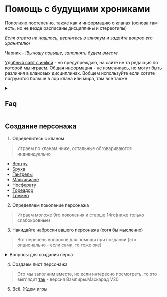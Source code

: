 # Помощь с будущими хрониками
Пополняю постепенно, также как и информацию о кланах (основа там есть, но не везде расписаны дисциплины и стереотипы)

*Если ответа не нашлось, вернитесь в элизиум и задайте вопрос его хранителю*\

[Чарник](https://trechkalov.com/vtm/current/index.html) - _!Выношу повыше, заполнять будем вместе_

[Удобный сайт с инфой](https://wod.su/wod) - но предупреждаю, на сайте не та редакция по которой мы играем. Общая информация - не изменилась, но могут быть различия в клановых дисциплинах. Вобщем используйте если хотите погрузится больше в лор клана или мира, там все также


<details>
  <summary> <h2> Faq </h2> </summary>


<details>
  <summary> <h2> Как устроены вампирские сообщества в мире тьмы </h2> </summary>

  >   !Помните, что текст ниже это экспозиция мира, если вдруг у вас зарадилась идея сделать Вентру - анарха, я не буду вас останавливать, но вам придется придумать оооочень холрошую причину почему ваш персонаж стал таким необычным искллючением.

  Вампиры делятся на касты...ой это не отсюда. Итак в мире вас ждет:\

  <details>
  <summary>  Камарилья </summary>
  
  **Камарилья** - это некое официальная государственность основанная древними вампирами, потому что для всего должны быть правила, не так ли?
  В общем, представьте себе жёстко структурированное тайное общество, которое управляет вампирским миром из тени. Его главная цель — выживание, но не любыми средствами,а через порядок, традиции и скрытность.

#### 🛡️ Ключевые принципы (Три столпа Камарильи):

1.  **Маскарад (Самый главный закон!)**
    *   **Суть:** «Люди не должны знать, что мы существуем».
    *   **Что это значит:** Никаких публичных использований Дисциплин. Никаких следов клыков и когтей на жертвах. Никаких упоминаний о вампирах в соцсетях. Если ты нарушил Маскарад, тебя накажут. Если нарушил грубо — тебя «призовут к упокоению» (проще говоря, убьют). Твоя смертная жизнь окончена, теперь ты — часть декораций, призрак в толпе людей.

2.  **Шесть Традиций (Незыблемые правила)**
    Их написала отдельно

3.  **Структура и Иерархия**
    В Камарилье нет демократии. Здесь есть **Принц** (верховный правитель города), **Шериф** (его силовая рука) и **Смотрители** (его глаза и уши). Ты должен знать, кто они в твоём городе, и проявлять к ним уважение. Новоприбывших вампиров называют **Новобращцами**, и их слово весит меньше всего.

#### 🧊 Что нужно знать игроку, играя за члена Камарильи:

*   **Ты — часть системы.** Ты не одиночка. Твои действия отражаются на твоём Сенешале (покровителе) и твоём клане. Личные амбиции — хорошо, но только если они не угрожают системе.
*   **Уважай иерархию.** Не спорь с Старейшинами публично. Не проявляй неуважение к Принцу. Даже если они не правы, есть ночные способы решить это — интриги, намёки, сделки. Открытый бунт — быстрый путь к финальной смерти.
*   **Слово — закон.** Данное слово, клятвы и договорённости (особенно скреплённые Кровным Клятвом) — это всё, что у тебя есть. Нарушишь слово — тебе больше никто не будет доверять.
*   **Враг номер один — Анархи.** Это вампиры-бунтари, которые отвергают власть Принцев и Камарильи. Они считают нас тиранами. Мы считаем их неблагодарными детьми, которые своим хаосом разрушают Маскарад и ставят под угрозу всех нас.
*   **Враг номер два — Шабаш.** Это абсолютное зло. Орда фанатиков-садистов, которые отвергают не только Маскарад, но и свою человечность. Они хотят войны и апокалипсиса. Против них Камарилья — единственный оплот цивилизации.

**Итог:** Камарилья предлагает безопасность, структуру и относительный порядок в обмен на твою свободу и безусловное подчинение правилам. Это клуб со строгим дресс-кодом, где за опоздание могут не просто выгнать, а сжечь на костре. 

**Классические представители:**: Вентру, Тореадор, Тремер, Носферату, Малки, остальные точечно
**Возможные ассоциации из других вселенных** Арасака (Киберпанк), Мафия: Коза Ностра (Крестный отец), Классика: Римская Империя / Феодализм


</details>

  <details>
  <summary>  Анархи </summary>

Формально **Анархи** являются частью Камарильи, они также чтят маскарад и шесть традиций, но это группа Сородичей, которые сыты по горло диспатичностью Камарильи. Они пытаются привнести свои идеи в эту замшелую систему, кто то более радикально, кто то менее


#### 💥 Ключевые принципы Анархов:

1.  **Свобода превыше порядка**
    *   **Суть:** «Никто не имеет права указывать мне, как жить вечно».
    *   **Что это значит:** Мы соблюдаем Маскарад не потому, что так велят Традиции, а потому, что это **здравый смысл**. Это наш выбор, а не их закон. Мы не признаём "права" Принца решать, кому можно обращать, а кому — нет.

2.  **Власть сильного (Но с оговорками)**
    *   **Суть:** Сила даёт тебе право голоса, но не право на тиранию.
    *   **Что это значит:** У нас нет Принцев, но есть **Бароны**. Чем ты сильнее и полезнее, тем больше тебя уважают. Но любой Барон, который начинает вести себя как Принц Камарильи, быстро теряет свою власть. Сила здесь — для защиты свободы, а не для её подавления.

3.  **Прагматизм и взаимовыручка**
    *   **Суть:** "Мы выживаем вместе".
    *   **Что это значит:** Мы можем быть не организованы, как Камарилья, но мы держимся друг за друга. Общий враг (Камарилья и Шабаш) заставляет нас объединяться. Договорённость и дань уважения здесь значат куда больше, чем клятвы на крови.

#### 🛠️ Что нужно знать игроку, играя за Анарха:

*   **Ты — сам за себя.** Ты не часть системы, ты — вольный агент. Твоя сила, твой ум и твои связи — твои главные козыри. Никто не придёт тебя спасать, если ты вляпаешься.
*   **Уважай силу, но не иерархию.** Ты можешь уважать местного лидера Анархов за его мощь или влияние, но это уважение — заслуженное, а не данное по праву рождения. Ты можешь с ним спорить. Ты можешь бросить ему вызов.
*   **Твоя свобода заканчивается там, где начинается свобода другого.** Беспредел и хаос вредят всем. Если ты начнёшь беситься и привлекать внимание смертных или Шабаша, тебя "успокоят" свои же.
*   **Враг номер один — Камарилья.** Они называют нас неблагодарными детьми. Мы называем их тиранами-динозаврами. Они — тюремщики, а мы хотим быть свободными.
*   **Враг номер два — Шабаш.** Абсолютное зло. Для них мы — первая цель. Против них мы иногда даже вынуждены заключать временные союзы с Камарильей. Война с Шабашем — это война на выживание.

**Классические представители:** Бруха, Гангрелы, остальные точечно
**Возможные ассоциации из других вселенных**: Я уже где то писала про Сильверхенда(Киберпанк), Повстанческий Альянс (Звёздные Войны), 


</details>

  <details>
  <summary>  Шабаш </summary>

  Если кратко, то Шабаш вертел весь этот Маскарад на своем вампирском...эм...неважно. Вот что действительно важно, цель Шабаша — не выживание, а господство, люди для них просто еда. Представители этой организации искренне не понимают, почему они должны прятаться по темным углам, если являются следующей эволюционной ступенью, это люди должны пряаться от них. Они верят, что этими принципами руководствовался и сам Каин, и что они следуют его пути.
   Шабаш предлагает не свободу, а цель. Не безопасность, а мощь. Ты отказываешься от своей души, чтобы стать чистым орудием войны. Здесь нет места сомнениям, дружбе или любви. Есть только Вера, Война и Сила.

  Конечно! Вот памятка для игрока, которого манит тёмная сторона Шабаша.

#### 💀 Ключевые принципы Шабаша (Путь Каина):

1.  **Охота — наше право**
    *   **Суть:** «Человеческий скот существует для нашего пропитания и удовольствия. Маскарад — это ложь трусов».
    *   **Что это значит:** Мы не прячемся. Мы правим через страх. Мы — кошмар, который живёт под кроватью у всего человечества. Наша сила — в открытой демонстрации силы. Пусть знают, кому они принадлежат.

2.  **Война — наше призвание**
    *   **Суть:** «Вечный Джихад против Камара́льи и самих Антедилувианов (основатели кланов, по их именам и названы кланы) — наш священный долг».
    *   **Что это значит:** Мы не ведём политические игры. Мы ведём войну. Все наши ресурсы, вся наша жестокость направлены на одну цель: уничтожить врагов Истинных Детей Каина. Ты — солдат в этой войне. Сомнение — слабость. Жестокость — эффективность.

3.  **Сила — наша добродетель**
    *   **Суть:** «Выживает сильнейший. Милосердие — это болезнь, которая ведёт к вырождению».
    *   **Что это значит:** У нас нет "правил". Есть **Пути Просвещения** — философские учения, которые заменяют нам утраченную человеческую мораль. Они учат нас быть сильными, безжалостными и эффективными. Слабость карается мгновенно и смертельно.

#### Что думает шабаш о мире? 

*   **Ты — оружие.** Твоя цель — служить Шабашу. Твои личные желания ничего не значат. Ты — винтик в военной машине, но винтик острый и смертоносный. Прояви слабость — тебя сломают и выбросят.
*   **Иерархия основана на силе и фанатизме.** Во главе стоят **Кардиналы** и **Архиепископы** — самые могущественные и безупречные в своей вере. **Темные Настоятели** — полевые командиры. Ты будешь подчиняться им беспрекословно. Вопросы задаются только перед выполнением приказа.
*   **Враг номер один — Камарилья.** Они — еретики, предатели нашей истинной природы. Их нужно уничтожить.
*   **Враг номер два — Анархи.** Они — глупые щенки, которые лают, но не кусаются. Разменная монета в нашей войне.
*   **Главный враг — Антедилувианцы.** Древние прародители, которые, по нашему убеждению, готовятся проснуться и сожрать всех своих потомков. Мы уничтожим их прежде, чем они уничтожат нас.

**Классические представители:** Лассомбра, Цимисхи и отступники издругих кланов
**Возможные ассоциации из других вселенных**: Ближе всего наверное Мальстрём, хотя как бужто не совсем; Инквизитор из Warhammer 40k ( Ваша цель — очистить галактику от ереси огнём и мечом. Любая жестокость оправдана высшей целью.), Орки Саурона (Властелин Колец),  Культисты из "Безумного Макса"


</details>

  <details>
  <summary>  Независиммые </summary>

  Независимые делятся обычно на два тип:\
  Те которые по каким то причинам не вступают ни в один из вышеперчисленных сообществ (например клан Джованни - они живут в Италии одной большой семьей сами по себе и им нет дела до других сородичей, или Ассамиты - просто наемники-одиночки, которым нет дела до понятий клана как такового), и тех кого не принимают нигде (Каитифы - вампиры без клана и сира или Слабокровные - слишком слабы для вампиров, что бы те принимали их как равных себе)

  **Классические представители тех что сами по себе:** Джованни, Ассамиты (Бану Хаким),  Последователи Сета, Равнос
   **Классические представители тех кого не воспринимают всерьез** Каитифы и Слабокровные

</details>
  


</details>


<details>
  <summary> <h2> Что такое Дисциплины </h2> </summary>

**Что это?** Это ваша сверхъестественная сила. Набор дисциплин (как правило три разновидности) определяется кланом вашего персонажа

**Развитие**  Дисциплины измеряются в пунктах (точках - • ), где один пункт означает, что вампир делает лишь первые шаги в освоении этой Дисциплины, и далее по возврастанию.
Каждый раз, получая новый пункт Дисциплины, персонаж получает доступ к силе соответствующего уровня, сохраняя при этом доступ к силам всех предыдущих уровней.

**Сколько дается _точек_ в начале?** На этапе создания персонажа игроки получают по три пункта, которые они могут распределить между клановыми Дисциплинами персонажей по своему усмотрению

**Примечание**: Если в описании дисциплины не сказано обратное, активация Дисциплины не требует траты пунктов крови или воли. 
Дисциплины для наглядности описаны для каждого клана в клановом листе до уровня три (выше пока не вижу смысла), но если интересно, что может 
персонаж на максимуме - можно почитать в книге правил, глава дисциплины [тут](https://drive.google.com/file/d/1DgBc0yy4v-HnSUnz-oDvA476uRxfplmD/view?usp=sharing) 

**Могу ли я изучать внекланновые дисциплины?** Кратко да - по рп, Для того чтобы изучить неклановую Дисциплину, ученик должен выпить крови учителя, получив таким образом мистическое сродство с силами, искусство управления которыми он желает изучить. Получив первый пункт новой Дисциплины, персонажполучает и возможность развивать её самостоятельно. 

**Я хочу собрать свои начальные дисциплины. Это возможно** Да, ваш выбор Каитифы - безсклановые вампиры. Но учтите, игра за такого персонажа накладывает свои ограничения (играть на Каитифах - как играть на индейцах на флетке, их никто не любит)

**

 </details>

 
<details>
  <summary> <h2> Как работает урон и прочность </h2> </summary>

<details>
  <summary> Проверка урона </summary>

  Каждая успешная атака в сражении имеет параметр, который называется **уроном**. Этот параметр определяет размер пула проверки урона этой атаки. 

- У некоторых видов оружия урон зависит от силы атакующего персонажа
- У некоторых равен заранее определённому числу
- **Сложность** проверки урона всегда равна **6**
- Каждый успех означает, что жертва получает **одно повреждение**

  </details>

  <details>
  <summary> Типы повреждений </summary>

**Лёгкие повреждения:**
- Поверхностные и не слишком опасные раны
- Все персонажи могут использовать выносливость при проверках на прочность
- Отмечаются косой чертой « / » в бланке персонажа

**Тяжёлые повреждения:**
- Глубокие и опасные раны, которые могут оказаться роковыми
- Смертные не могут использовать выносливость при проверках на прочность против них
- Отмечаются косым крестом «Х»

**Губительные повреждения:**
- Смертельно опасны даже для вампиров
- Наносятся огнём, солнечным светом, когтями и клыками сверхъестественных существ
- При проверке на прочность можно использовать только Стойкость
- Отмечаются перечёркнутым косым крестом «Ж»

</details>

  <details>
  <summary> Особые правила </summary>
    
- Пул проверки урона **нельзя уменьшить до нуля**
- Проверка урона **не может закончиться провалом** - провал и неудача означают, что атака прошла по касательной
  
  </details>

 <details>
  <summary> Проверка на прочность </summary>

Персонаж может нейтрализовать наносимые повреждения при помощи проверки на прочность.

**Пул проверки:**
- Базовый пул равен показателю **выносливости** персонажа
- Против **лёгких и тяжёлых** повреждений: выносливость + Стойкость
- Против **губительных** повреждений: только Стойкость

**Пример:** персонаж с выносливостью 3 и Стойкостью 2 имеет:
- 5d10 против лёгких и тяжёлых повреждений
- 2d10 против губительных повреждений

**Особенности:**
- Проверка на прочность - **рефлекторное действие** (не требует траты действия)
- **Сложность** всегда равна **6** (если не указано иное)
- Каждый успех нейтрализует **одно повреждение**
- Проверка **не может закончиться провалом**
- Повреждения, против которых нельзя пройти проверку на прочность, называются **неотвратимыми**

**Ограничения:**
- **Смертные** могут проходить проверку на прочность только против **лёгких** повреждений
- **Вампиры** могут проходить проверку и против **тяжёлых** повреждений

  </details>


</details>


</details>

## Создание персонажа 

1. Определитесь с кланом
   
> Играем по кланам ниже, остальные обговариваются индивидуально

   - [Вентру](ventrue.md)
   - [Бруха](brujah.md)
   - [Гангрелы](gangrel.md)
   - [Малкавиане](malkavian.md)
   - [Носферату](nosferatu.md)
   - [Тореадор](toreador.md)
   - [Тремер](tremere.md)

2. Определяем поколение персонажа

> Играем моложе 9го поколения и старше 14го(ниже только слабокровные)

3. Накидайте наброски вашего персонажа (хотя бы мысленно)

> Вот перечень вопросов для помощи при создании (это опционально - если сами, то тоже оке)

<details>
  <summary> Вопросы для создания перса </summary> 

### **Биография и личность**

**Детство и юность**
*   Сколько вашему персонажу лет? Когда он родился? Сколько лет ему было на момент Становления?
*   Что особенного случилось, когда ваш персонаж был ребёнком?
*   Какой была его семья? Какое у него самое раннее детское воспоминание?
*   Был ли у него родной город, или семья постоянно переезжала?
*   Как он учился в школе? Доучился ли до старших классов? Увлекался ли спортом?
*   Учился ли он в вузе? Может, он сбежал из дома?
*   Поддерживал ли он отношения с кем-нибудь из друзей детства?

**Взрослая жизнь (до Становления)**
*   Каким человеком был ваш персонаж? Скромный тихоня или задира?
*   Был ли он популярным? Как он зарабатывал на жизнь?
*   Была ли у него своя семья (супруг/а, дети)?
*   Что мотивировало его двигаться вперёд?
*   Остались ли в мире смертные, которые скучают по нему?

### **Столкновение с сверхъестественным**

*   Когда персонаж впервые столкнулся со сверхъестественным?
*   Когда он впервые почувствовал, что за ним следят?
*   Верил ли он в оккультное до Становления?
*   Как произошла первая встреча с вампиром? Каковой была реакция (страх, гнев, неверие)?
*   Что испугало его больше всего в той ситуации?

### **Становление и его последствия**

*   Как ваш персонаж изменился после Становления?
*   Как всё произошло? Было ли это болезненно или, наоборот, принесло извращённое наслаждение?
*   Как он впервые столкнулся с Голодом? Был ли он напуган?
*   Принял ли он свою новую природу или до сих пор не смирился?
*   Благодарен ли он своему Сиру или ненавидит его и жаждет мести?

### **Новая не-жизнь**

**Разрыв со старым миром**
*   Как персонаж порвал со своей смертной жизнью?
*   Инсценировал ли он свою смерть? Продолжает ли тайно наблюдать за родными?
*   Или он полностью сжёг все мосты?

**Отношения с Сиром**
*   Кто ваш Сир? Что персонаж о нём знает?
*   Каким он был — жестоким, скрытным, честным?
*   Почему, по мнению персонажа, Сир выбрал именно его?
*   Сколько длилось обучение? Чему Сир его научил?
*   Разделяет ли персонаж взгляды Сира или имеет собственную позицию?

**Котерия и сообщество**
*   Как ваш персонаж встретил других членов своей котерии или стаи? Это была случайность или расчёт?
*   Все ли члены группы принадлежат к одной фракции?
*   Что их объединяет — общие цели или необходимость?
*   Как долго они вместе?

**Убежище и охота**
*   Где находится убежище вашего персонажа? Это постоянное место или временное укрытие?
*   Остался ли он в своём старом доме или нашел новое место (заброшенное здание, канализация)?
*   Есть ли у него кто-то, кто охраняет его днём?
*   Каковы его излюбленные охотничьи угодья? Кто его типичная добыча?
*   Считает ли он какие-то территории своими? Конкурирует ли с другими вампирами за них?
*   Как он охотится — соблазняет, похищает, нападает из засады?

### **Мотивация и цели**

*   Каковы главные мотивы вашего персонажа?
*   Ищет ли он мести? Стремится ли вернуть себе подобие прошлой жизни?
*   Жаждет ли он власти в мире Сородичей?
*   Если бы он мог загадать одно желание, что бы это было?

  </details>

4. Создаем лист персонажа
   
> Это мы заполним вместе, но если интересно посмотреть, то это выглядит [так](https://trechkalov.com/vtm/current/index.html) - версия Вампиры.Маскарад V20

5. Всё. Ждем игры

